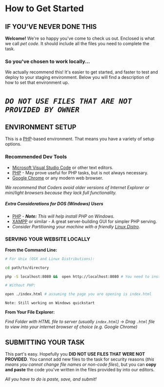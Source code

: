 # How to Get Started

## IF YOU'VE NEVER DONE THIS

**Welcome!** We're so happy you've come to check us out. Enclosed is what we call *pet code*. It should include all the files you need to complete the task.

### So you've chosen to work locally...

We actually recommend this! It's easier to get started, and faster to test and deploy to your staging environment. Below you will find a description of how to set that environment up.

# *`DO NOT USE FILES THAT ARE NOT PROVIDED BY OWNER`*

## ENVIRONMENT SETUP

This is a [PHP](https://www.w3schools.com/pHP/default.asp)-based environment. That means you have a variety of setup options.

### Recommended Dev Tools

* [Microsoft Visual Studio Code](https://code.visualstudio.com/download) or other text editors.
* [PHP](http://www.php.net/downloads.php) - May prove useful for PHP tasks, but is not always necessary.
* [Google Chrome](https://www.google.com/chrome/) or any modern web browser.

*We recommend that Coders avoid older versions of Internet Explorer or mini/light browsers because they lack full functionality.*

##### Extra Considerations for DOS (Windows) Users

* [PHP](http://www.w3programmers.com/run-php-in-php-built-in-web-server/) - ***Note:*** *This will help install PHP on Windows.*
* [XAMPP](https://www.apachefriends.org/index.html) or similar - A great server-building GUI for simpler PHP serving.
* *Consider Partitioning your machine with a friendly [Linux Distro](https://www.lifewire.com/ultimate-windows-8-1-ubuntu-dual-boot-guide-2200654)*.

### SERVING YOUR WEBSITE LOCALLY

**From the Command Line:**

```sh
# For Unix (OSX and Linux Distributions):

cd path/to/directory

php -S localhost:8080 &&  open http://localhost:8080 # You need to install PHP for this

# Without PHP:

open ./index.html # assuming the page you are opening is index.html
```

`Note: Still working on Windows quickstart`

**From Your File Explorer:**

*Find Folder with HTML file to server (usually `index.html`)* -> *Drag `.html` file to view into your internet browser of choice (e.g. Google Chrome)*

## SUBMITTING YOUR TASK

This part's easy. Hopefully you **DID NOT USE FILES THAT WERE NOT PROVIDED**. You cannot add new files to the task for security reasons (*this means you cannot change file names or non-code files*), but you can **copy and paste** the code you've written in the files provided by into our editors.

*All you have to do is paste, save, and submit!*